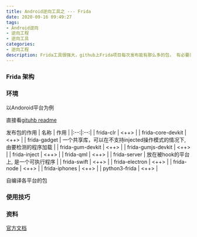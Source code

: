 ```yaml
---
title: Android逆向工具之 --- Frida
date: 2020-09-16 09:49:27
tags:
- Android逆向
- 逆向工程
- 逆向工具
categories:
- 逆向工程
description: Frida工具很强大，github上Frida项目每次发布能有那么多的包， 有必要系统学习一下Frida工具。
---
```


### Frida 架构

### 环境

以Andoroid平台为例

直接看[gituhb readme](https://github.com/frida/frida)

发布包的作用
| 名称 | 作用 | 
|:--:|:--:|
| frida-clr | <++> |
| frida-core-devkit | <++> |
| frida-gadget | 一个共享库，可以在不支持injected操作模式的情况下, 由要检测的程序加载 |
| frida-gum-devkit | <++> |
| frida-gumjs-devkit | <++> |
| frida-inject | <++> |
| frida-qml | <++> |
| frida-server | 放在被hook的平台上, 是一个可执行程序 |
| frida-swift | <++> |
| frida-electron | <++> |
| frida-node | <++> |
| frida-iphones | <++> |
| python3-frida | <++> |

自编译各平台的包

### 使用技巧

### 资料
[官方文档](https://frida.re/docs/home/)
